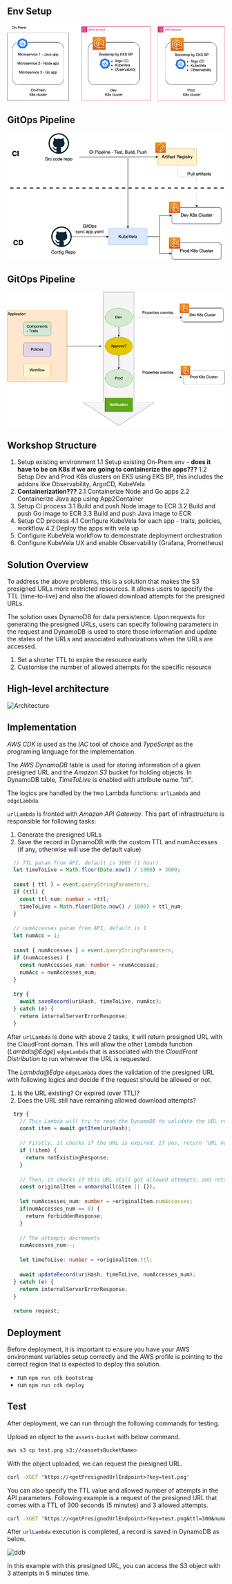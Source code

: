 ## Env Setup

![Env Setup](images/env-setup.png)

## GitOps Pipeline

![GitOps Pipeline](images/gitops-pipeline.png)

## GitOps Pipeline

![CD Orchestration](images/orchestration.png)

## Workshop Structure

1. Setup existing environment
1.1 Setup existing On-Prem env - **does it have to be on K8s if we are going to containerize the apps???**
1.2 Setup Dev and Prod K8s clusters on EKS using EKS BP, this includes the addons like Observability, ArgoCD, KubeVela
2. **Containerization???**
2.1 Containerize Node and Go apps
2.2 Containerize Java app using App2Container
3. Setup CI process
3.1 Build and push Node image to ECR
3.2 Build and push Go image to ECR
3.3 Build and push Java image to ECR
4. Setup CD process
4.1 Configure KubeVela for each app - traits, policies, workflow
4.2 Deploy the apps with vela up
5. Configure KubeVela workflow to demonstrate deployment orchestration
6. Configure KubeVela UX and enable Observability (Grafana, Prometheus)

## Solution Overview

To address the above problems, this is a solution that makes the S3 presigned URLs more restricted resources. It allows users to specify the TTL (time-to-live) and also the allowed download attempts for the presigned URLs.

The solution uses DynamoDB for data persistence. Upon requests for generating the presigned URLs, users can specify following parameters in the request and DynamoDB is used to store those information and update the states of the URLs and associated authorizations when the URLs are accessed.

1. Set a shorter TTL to expire the resource early
2. Customise the number of allowed attempts for the specific resource 

## High-level architecture

![Architecture](images/SolutionDiagram.png)

## Implementation

_AWS CDK_ is used as the _IAC_ tool of choice and _TypeScript_ as the programing language for the implementation.

The _AWS DynamoDB_ table is used for storing information of a given presigned URL and the _Amazon S3_ bucket for holding objects. In DynamoDB table, _TimeToLive_ is enabled with attribute name _"ttl"_.

The logics are handled by the two Lambda functions: `urlLambda` and `edgeLambda`

`urlLambda` is fronted with _Amazon API Gateway_. This part of infrastructure is responsible for following tasks:
1. Generate the presigned URLs
2. Save the record in DynamoDB with the custom TTL and numAccesses (if any, otherwise will use the default value)

```ts
  // TTL param from API, default is 3600 (1 hour)
  let timeToLive = Math.floor(Date.now() / 1000) + 3600;

  const { ttl } = event.queryStringParameters;
  if (ttl) {
    const ttl_num: number = +ttl; 
    timeToLive = Math.floor(Date.now() / 1000) + ttl_num;  
  }

  // numAccesses param from API, default is 1
  let numAcc = 1;

  const { numAccesses } = event.queryStringParameters;
  if (numAccesses) {
    const numAccesses_num: number = +numAccesses; 
    numAcc = numAccesses_num;
  }

  try {
    await saveRecord(uriHash, timeToLive, numAcc);
  } catch (e) {
    return internalServerErrorResponse;
  }
```

After `urlLambda` is done with above 2 tasks, it will return presigned URL with the CloudFront domain. This will allow the other Lambda function (_Lambda@Edge_) `edgeLambda` that is associated with the _CloudFront Distribution_ to run whenever the URL is requested.

The _Lambda@Edge_ `edgeLambda` does the validation of the presigned URL with following logics and decide if the request should be allowed or not.
1. Is the URL existing? Or expired (over TTL)?
2. Does the URL still have remaining allowed download attempts?

```ts
  try {
    // This Lambda will try to read the DynamoDB to validate the URL record that is requested.
    const item = await getItem(uriHash);

    // Firstly, it checks if the URL is expired. If yes, return "URL not found, or expired"
    if (!item) {
      return notExistingResponse;
    }

    // Then, it checks if this URL still got allowed attempts, and returns the presigned URL if yes
    const originalItem = unmarshall(item || {});

    let numAccesses_num: number = +originalItem.numAccesses; 
    if(numAccesses_num == 0) {
      return forbiddenResponse;
    }

    // The attempts decrements
    numAccesses_num--;
    
    let timeToLive: number = +originalItem.ttl;

    await updateRecord(uriHash, timeToLive, numAccesses_num);
  } catch (e) {
    return internalServerErrorResponse;
  }

  return request;
```
## Deployment

Before deployment, it is important to ensure you have your AWS environment variables setup correctly and the AWS profile is pointing to the correct region that is expected to deploy this solution.

- run `npm run cdk bootstrap`
- run `npm run cdk deploy`

## Test

After deployment, we can run through the following commands for testing. 

Upload an object to the `assets-bucket` with below command.
```cmd
aws s3 cp test.png s3://<assetsBucketName>
```

With the object uploaded, we can request the presigned URL.

```cmd
curl -XGET 'https://<getPresignedUrlEndpoint>?key=test.png'
```

You can also specify the TTL value and allowed number of attempts in the API parameters. Following example is a request of the presigned URL that comes with a TTL of 300 seconds (5 minutes) and 3 allowed attempts.

```cmd
curl -XGET 'https://<getPresignedUrlEndpoint>?key=test.png&ttl=300&numAccesses=3'
```

After `urlLambda` execution is completed, a record is saved in DynamoDB as below.

![ddb](images/ddb.png)

In this example with this presigned URL, you can access the S3 object with 3 attempts in 5 minutes time.